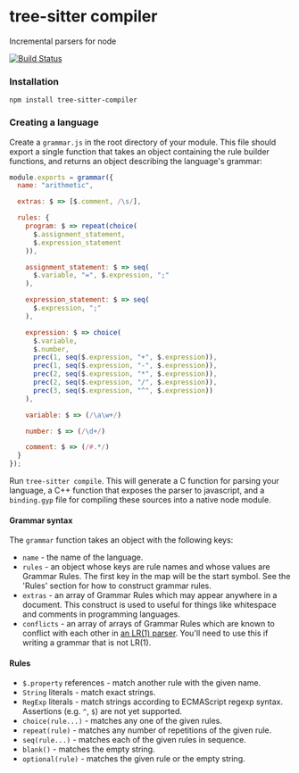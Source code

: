 # tree-sitter compiler

Incremental parsers for node

[![Build Status](https://travis-ci.org/maxbrunsfeld/node-tree-sitter-compiler.svg?branch=master)](https://travis-ci.org/maxbrunsfeld/node-tree-sitter-compiler)

### Installation

```
npm install tree-sitter-compiler
```

### Creating a language

Create a `grammar.js` in the root directory of your module. This file
should export a single function that takes an object containing the rule
builder functions, and returns an object describing the language's grammar:

```js
module.exports = grammar({
  name: "arithmetic",

  extras: $ => [$.comment, /\s/],

  rules: {
    program: $ => repeat(choice(
      $.assignment_statement,
      $.expression_statement
    )),

    assignment_statement: $ => seq(
      $.variable, "=", $.expression, ";"
    ),

    expression_statement: $ => seq(
      $.expression, ";"
    ),

    expression: $ => choice(
      $.variable,
      $.number,
      prec(1, seq($.expression, "+", $.expression)),
      prec(1, seq($.expression, "-", $.expression)),
      prec(2, seq($.expression, "*", $.expression)),
      prec(2, seq($.expression, "/", $.expression)),
      prec(3, seq($.expression, "^", $.expression))
    ),

    variable: $ => (/\a\w+/)

    number: $ => (/\d+/)

    comment: $ => (/#.*/)
  }
});
```

Run `tree-sitter compile`. This will generate a C function for parsing your
language, a C++ function that exposes the parser to javascript, and a
`binding.gyp` file for compiling these sources into a native node module.

#### Grammar syntax

The `grammar` function takes an object with the following keys:

* `name` - the name of the language.
* `rules` - an object whose keys are rule names and whose values are Grammar Rules. The first key in the map will be the start symbol. See the 'Rules' section for how to construct grammar rules.
* `extras` - an array of Grammar Rules which may appear anywhere in a document. This construct is used to useful for things like whitespace and comments in programming languages.
* `conflicts` - an array of arrays of Grammar Rules which are known to conflict with each other in [an LR(1) parser](https://en.wikipedia.org/wiki/Canonical_LR_parser). You'll need to use this if writing a grammar that is not LR(1).

#### Rules

* `$.property` references - match another rule with the given name.
* `String` literals - match exact strings.
* `RegExp` literals - match strings according to ECMAScript regexp syntax.
  Assertions (e.g. `^`, `$`) are not yet supported.
* `choice(rule...)` - matches any one of the given rules.
* `repeat(rule)` - matches any number of repetitions of the given rule.
* `seq(rule...)` - matches each of the given rules in sequence.
* `blank()` - matches the empty string.
* `optional(rule)` - matches the given rule or the empty string.
